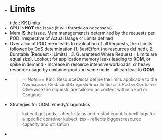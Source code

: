 - # Limits
  title:: KK Limits
- CPU is **NOT** the issue (it will throttle as necessary)
- Mem **IS** the issue. Mem management is determined by the requests per POD irrespective of Actual Usage or Limits defined
- Over alloc of POD mem leads to evaluation of all Requests, then Limits followed by QoS determination (1. BestEffort (no resources defined), 2. Burstable (Request < Limits) , 3. Guaranteed Where Request = Limits are equal size).  Lookout for application memory leaks leading to **OOM**, or spike in demand - increase in resource intensive workloads, or heavy resource usage by container/pods on same node - all can lead to **OOM**.
- > *==Note:==*
  > Kind: ResourceQuota define the limits applicable to the *Namespace*
  > Kind: LimitRange defines limits for a *Pod* or *Container*
  > Otherwise the requests are tailored as content within a Pod or Container
- Strategies for OOM remedy/diagnostics
  > kubectl get pods - check status and restart count
  > kubectl logs for a specific container
  > kubectl top - reflects biggest resource capacity and utilisation
-